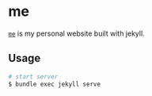 # me

[`me`](https://danburck.github.io/me/) is my personal website built with jekyll.

## Usage

```bash
# start server
$ bundle exec jekyll serve
```

